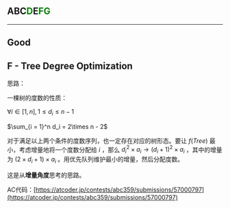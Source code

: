 ## ABC<font color=green>D</font>E<font color=green>FG</font>

---

## Good

## F - Tree Degree Optimization

思路：

一棵树的度数的性质：

$\forall i \in [1, n], 1 \leq d_i \leq n - 1$

$\sum_{i = 1}^n d_i = 2\times n - 2$

对于满足以上两个条件的度数序列，也一定存在对应的树形态。要让 $f(Tree)$ 最小，考虑增量地将一个度数分配给 $i$ ，那么 $d^2_i\times a_i \rightarrow (d_i+1)^2\times a_i$ ，其中的增量为 $(2\times d_i+1)\times a_i$ 。用优先队列维护最小的增量，然后分配度数。

这是从**增量角度**思考的思路。

AC代码：[https://atcoder.jp/contests/abc359/submissions/57000797](https://atcoder.jp/contests/abc359/submissions/57000797)